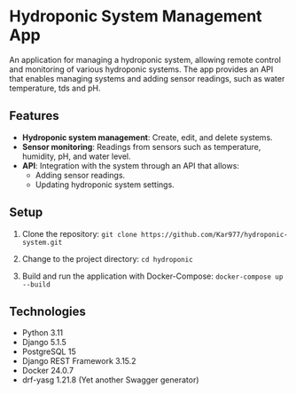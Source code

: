 # Hydroponic System Management App

An application for managing a hydroponic system, allowing remote control and monitoring of various hydroponic systems. The app provides an API that enables managing systems and adding sensor readings, such as water temperature, tds and pH.

## Features

- **Hydroponic system management**: Create, edit, and delete systems.
- **Sensor monitoring**: Readings from sensors such as temperature, humidity, pH, and water level.
- **API**: Integration with the system through an API that allows:
  - Adding sensor readings.
  - Updating hydroponic system settings.

## Setup

1. Clone the repository:
   ```git clone https://github.com/Kar977/hydroponic-system.git```

2. Change to the project directory:
   ```cd hydroponic```
   
3. Build and run the application with Docker-Compose:
   ```docker-compose up --build```

## Technologies
<ul>
<li>Python 3.11</li>
<li>Django 5.1.5</li>
<li>PostgreSQL 15</li>
<li>Django REST Framework 3.15.2</li>
<li>Docker 24.0.7</li>
<li>drf-yasg 1.21.8 (Yet another Swagger generator)</li>
</ul>
